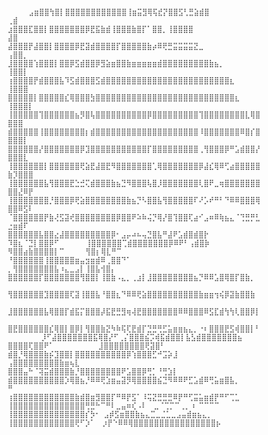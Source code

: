     ⣠⣶⣿⣿⢳⣿⡇⣿⣿⣿⣿⣿⣿⣿⣿⣿⣿⣿⣿⢸⣶⣭⣻⢿⢯⣞⡝⣿⣿⣫⢃⣛⣵⣾⣿        ⢀⣾    
      ⣰⣿⣿⣿⣏⣿⣿⡇⣿⣿⣿⣿⣿⣿⣿⡿⣟⣯⣷⣾⢸⣿⣿⣿⣷⣿⡏⠁⣿⣿⡀⢸⣿⣿⣿⣿        ⣼⣿    
     ⣼⣿⣿⣿⡟⣼⣿⣿⡇⣿⣿⣿⣿⡿⣟⣽⣾⣿⣿⣿⣿⡏⣿⣿⣿⣿⣿⣷⡴⠿⢟⣛⣭⣭⣭⣭⣝⣀      ⢠⣿⣿⡀   
    ⣸⣿⣿⣿⣿⢱⣿⣿⣿⡇⣿⣿⡿⣫⣾⣿⣿⡿⣻⣵⣶⣿⣿⣷⣶⣶⣶⣶⣶⣾⣿⣿⣿⣿⣿⣿⣿⣿⣿⣷⣦⡀   ⢸⣿⣿⡇   
   ⢰⣿⣿⣿⣿⡟⣾⣿⣿⣿⣧⠹⣫⣾⣿⣿⣿⣫⣾⣿⣿⣿⣿⣿⣿⣿⣿⣿⣿⣿⣿⣿⣿⣿⣿⣿⣿⣿⣿⣿⣿⣿⣿⣆  ⢸⣿⣿⣿   
   ⣿⣿⣿⣿⣿⡇⣿⣿⣿⣿⣿⣎⢿⣿⣿⣿⣳⣿⣿⣿⣿⣿⣿⣿⣿⣿⣿⣿⣿⣿⣿⣿⣿⣿⣿⣿⣿⣿⣿⣿⣿⣿⣿⣿⣆ ⢸⣿⣿⣿⡇  
  ⢸⣿⣿⣿⣿⣿⢹⣿⣿⣿⣿⣿⣿⣦⡻⣿⢧⣿⣿⣿⣿⣿⣿⣿⣿⣿⣿⡿⣿⣿⣿⣿⣿⣿⣿⣿⣿⢹⣿⣿⣿⣿⣿⣿⣿⣿⣇⢿⣿⣿⣿⣿  
  ⣾⣿⣿⣿⣿⣿⢸⣿⣿⣿⣿⣿⣿⣿⣿⡆⣾⣿⣿⣿⣿⣿⣿⣿⣿⣿⣿⣿⣿⣿⣿⣿⣿⣿⣿⣿⣿⠸⣿⣿⣿⣿⣿⣿⣿⠿⣿⡎⣿⣿⣿⣿⡇ 
  ⣿⣿⣿⣿⣿⣿⡜⣿⣿⣿⣿⣿⣿⣿⡿⣹⣿⣿⣿⣿⣿⣿⣿⣿⣿⣿⣿⡏⣿⣿⣿⣿⣿⣿⣿⣿⣿⢀⢻⣿⣿⣿⡿⠛⣡⣾⣿⣿⡜⣿⣿⣿⣇ 
 ⢸⣿⣿⣿⣿⣿⣿⡇⣿⣿⣿⣿⣿⣿⢟⣵⣟⣼⣿⣟⠻⣿⣿⣿⣿⣿⣿⣿⢁⢿⣿⣿⣿⣿⣿⣿⣿⡿⣼⣎⢿⠿⢋⣴⣿⣿⣿⣿⣿⣷⡹⣿⣿⣿ 
 ⢸⣿⣿⣿⣿⣿⣿⣧⢻⣿⣿⣿⣟⣑⣚⢍⣾⣿⣿⣿⣷⣦⣙⠻⣿⣿⣿⢧⣿⡸⣿⣿⣿⣿⣿⣿⣿⢇⣿⠟⣀⢶⣿⣿⣿⣿⣿⣿⣿⣿⣿⣜⠿⡟ 
 ⢸⣿⣿⣿⣿⣿⣿⣿⡘⣿⣿⣿⡿⢟⣵⣿⣿⣿⣿⣿⣿⣿⣿⣷⣦⡙⠣⣿⣿⣧⢻⣿⣿⣿⣿⣿⠏⠜⡡⠞⠛⠃⠙⠿⠿⣿⣿⣿⢿⣿⣿⠿⣫⠇ 
 ⠈⣿⣿⣿⣿⣿⣿⡟⣷⢜⣫⣽⢞⣿⣿⣿⣿⣿⣿⣿⣿⡿⣿⣿⠟⠵⠷⢬⡙⢿⡜⣿⢹⣿⣿⢏⣴⠊⣠⠶⠿⢷⣦⣄⠈⢙⣛⡛⣃⣐⣶⣾⠏  
  ⣿⣿⣿⣿⣿⣿⣧⣿⣿⣔⣼⣿⣿⣿⣿⣿⣿⣿⣿⣿⡿⠂⣠⡤⠴⠦⢤⣙⣿⣧⠛⣼⠟⣡⣾⣿⣾⣿⡗  ⠹⣿⣆⠈⣙⡇⣿⣿⡿⠋   
  ⢸⣿⣿⣿⣿⣿⣿⢉⣾⣿⣿⣿⣿⣿⣿⣿⡿⠿⠟⠃⢠⣾⣿⡷   ⠻⣿⣿⣴⣷⣿⣿⣿⣿⡇⠉    ⢻⣿⡆⢿⣇⠛⠉     
  ⠘⣿⣿⣿⣿⣿⣿⢸⣿⣿⣿⣿⣿⣶⣤⣲⣶⣾⠿⢀⣿⣿⠙⠁   ⡀⢻⣿⣿⣿⣿⣿⣿⣿⣧⠰⣄⣀⣠⡇⢸⣿⣧⢺⣿⡄      
   ⣿⣿⣿⣿⣿⣿⡏⣿⣿⣿⣿⣿⣿⣿⢻⣿⣿⡇⢸⣿⣷⠠⣄⡀⢀⣰⡇⣸⣿⣿⣿⣿⣿⣿⣿⣿⣦⡙⠿⠿⣡⣿⢿⣿⡏⣿⣷⡀     
   ⢻⣿⣿⣿⣿⣿⣿⣹⣿⣿⣿⣿⢏⣽⢸⣿⣿⣧⠘⣿⣿⣆⠙⠿⠿⢟⣵⣿⣿⣿⣿⣿⣿⣿⣿⣿⣿⣷⣶⣶⢲⢮⡿⣽⣷⣿⣿⣷     
   ⣸⣿⣿⣿⣿⣿⣿⣧⢿⣿⣿⡏⣾⣯⡍⣿⣿⣿⡼⣯⣟⣛⣻⢶⢼⣟⣿⣿⣿⣿⣿⣿⣿⠿⠿⣿⣿⣿⠿⣫⣏⣾⢳⢳⢇⣿⣿⡿⡇    
   ⣿⣟⣿⣿⣿⣿⣿⣿⣎⢿⣿⡇⣿⡿⡇⢻⣿⣿⣷⣝⠳⠷⢯⢏⣟⣾⡏⣙⣛⢛⣋⣥⣶⣶⣦⣄⡀⠐⠆⣿⣿⣿⣟⣫⢾⣿⣿⡇⠃    
  ⡸⠋⣼⣿⣿⣿⣿⣿⣿⣿⣯⢿⣿⡜⠋⢀⡌⣿⣿⣿⣮⡩⢾⣯⣾⣿⣿⡇⣧⣣⣾⣿⣿⣿⣿⣿⣿⣿⣦ ⣿⣿⣿⣿⢏⣿⣿⠟⠁     
   ⣸⣿⣿⣿⣿⣿⣿⣿⣿⢟⣽⣿⠃ ⣾⣿⡘⢿⣿⣿⣿⣷⡮⣹⣿⣿⡇⣿⣿⣿⣿⣿⣿⣿⣿⣿⣿⡿⢱⣿⣿⣿⣋⠚⣩⡵⣸      
  ⢠⣿⣿⣿⣿⣿⣿⣿⣿⣿⣷⣶⢦⣇ ⣿⣿⣿⣤⠓⠈⢽⣭⣾⣿⣿⣿⣷⡘⣿⣿⣿⣿⣿⣿⣿⣿⠟⣡⣿⣿⡿⢛⡁⠘⢛⣱⡇      
  ⣾⣿⣿⣿⣿⣿⣿⣿⣿⣿⣿⡱⢿⣿⣦⡘⠿⠿⢟⣱⣶⣤⣽⡻⢿⣿⣿⣿⣿⣮⣙⠻⠿⠿⠟⣋⣡⣾⠿⢛⣥⣶⣿⣧⡀ ⠛       
 ⢰⣿⣿⣿⣿⣿⣿⣿⣿⣿⣿⣿⣿⣷⣾⣿⣶⣻⣿⣿⡏⠛⠿⡟⣫⠁⠸⢭⣝⣛⣛⣛⠿⡟⠛⢋⣭⣥⣶⣾⡟⠛⠋⢉⣁ 
 ⢸⣿⣿⣿⣿⣿⣿⣿⣿⣿⣿⣿⣿⣿⣿⢛⣛⠓⠉⠛⠇⣀⣤⠶⢎⠠⠇ ⣀⠈⢉⡉⠉⢀⡀⠰ ⠉⠉⠉⠉
 ⢸⣿⣿⣿⣿⣿⣿⣿⣿⣿⣿⣿⣿⣿⣿⡎⡳⠂ ⣠⡾⣫⣶⣿⣿⣷⣦⣄⣉⣀⣈⣁⣀⣠⣤⣾⣶⣦⣄⡀ 
 ⢸⣿⣿⣿⣿⣿⣿⣿⣿⣿⣿⣿⣿⢟⠋⡱⠁ ⡰⡟⠑⠿⠿⢿⣿⣿⣿⣿⣿⣿⣿⣿⣿⣿⣿⣿⣿⣿⣿⣿⡦
